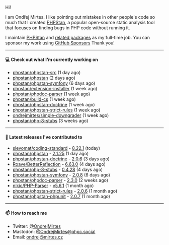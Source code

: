 Hi!

I am Ondřej Mirtes. I like pointing out mistakes in other people's code so much that I created [PHPStan](https://phpstan.org/), a popular open-source static analysis tool that focuses on finding bugs in PHP code without running it.

I maintain [PHPStan](https://github.com/phpstan/phpstan) and [related packages](https://github.com/phpstan/) as my full-time job. You can sponsor my work using [GitHub Sponsors](https://github.com/sponsors/ondrejmirtes) Thank you!

---

#### 💻 Check out what I'm currently working on

- [phpstan/phpstan-src](https://github.com/phpstan/phpstan-src) (1 day ago)
- [phpstan/phpstan](https://github.com/phpstan/phpstan) (2 days ago)
- [phpstan/phpstan-symfony](https://github.com/phpstan/phpstan-symfony) (6 days ago)
- [phpstan/extension-installer](https://github.com/phpstan/extension-installer) (1 week ago)
- [phpstan/phpdoc-parser](https://github.com/phpstan/phpdoc-parser) (1 week ago)
- [phpstan/build-cs](https://github.com/phpstan/build-cs) (1 week ago)
- [phpstan/phpstan-doctrine](https://github.com/phpstan/phpstan-doctrine) (1 week ago)
- [phpstan/phpstan-strict-rules](https://github.com/phpstan/phpstan-strict-rules) (1 week ago)
- [ondrejmirtes/simple-downgrader](https://github.com/ondrejmirtes/simple-downgrader) (1 week ago)
- [phpstan/php-8-stubs](https://github.com/phpstan/php-8-stubs) (3 weeks ago)

---

#### 🔭 Latest releases I've contributed to

- [slevomat/coding-standard](https://github.com/slevomat/coding-standard) - [8.22.1](https://github.com/slevomat/coding-standard/releases/tag/8.22.1) (today)
- [phpstan/phpstan](https://github.com/phpstan/phpstan) - [2.1.25](https://github.com/phpstan/phpstan/releases/tag/2.1.25) (1 day ago)
- [phpstan/phpstan-doctrine](https://github.com/phpstan/phpstan-doctrine) - [2.0.6](https://github.com/phpstan/phpstan-doctrine/releases/tag/2.0.6) (3 days ago)
- [Roave/BetterReflection](https://github.com/Roave/BetterReflection) - [6.63.0](https://github.com/Roave/BetterReflection/releases/tag/6.63.0) (4 days ago)
- [phpstan/php-8-stubs](https://github.com/phpstan/php-8-stubs) - [0.4.28](https://github.com/phpstan/php-8-stubs/releases/tag/0.4.28) (4 days ago)
- [phpstan/phpstan-symfony](https://github.com/phpstan/phpstan-symfony) - [2.0.8](https://github.com/phpstan/phpstan-symfony/releases/tag/2.0.8) (6 days ago)
- [phpstan/phpdoc-parser](https://github.com/phpstan/phpdoc-parser) - [2.3.0](https://github.com/phpstan/phpdoc-parser/releases/tag/2.3.0) (2 weeks ago)
- [nikic/PHP-Parser](https://github.com/nikic/PHP-Parser) - [v5.6.1](https://github.com/nikic/PHP-Parser/releases/tag/v5.6.1) (1 month ago)
- [phpstan/phpstan-strict-rules](https://github.com/phpstan/phpstan-strict-rules) - [2.0.6](https://github.com/phpstan/phpstan-strict-rules/releases/tag/2.0.6) (1 month ago)
- [phpstan/phpstan-phpunit](https://github.com/phpstan/phpstan-phpunit) - [2.0.7](https://github.com/phpstan/phpstan-phpunit/releases/tag/2.0.7) (1 month ago)

---

#### 📫 How to reach me

- Twitter: [@OndrejMirtes](https://twitter.com/ondrejmirtes)
- Mastodon: [@OndrejMirtes@phpc.social](https://phpc.social/@OndrejMirtes)
- Email: [ondrej@mirtes.cz](mailto:ondrej@mirtes.cz)
